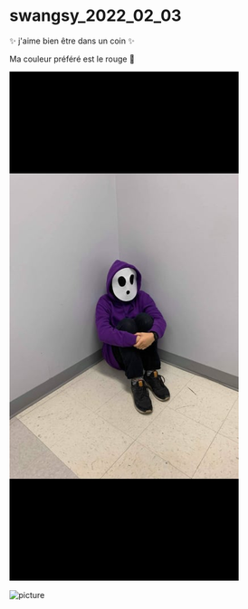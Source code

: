 # swangsy_2022_02_03

:sparkles: j'aime bien être dans un coin :sparkles: 

Ma couleur préféré est le rouge :red_circle:

![picture](picture/shyguypic.jpg)

![picture](picture/plushypic.gif)



